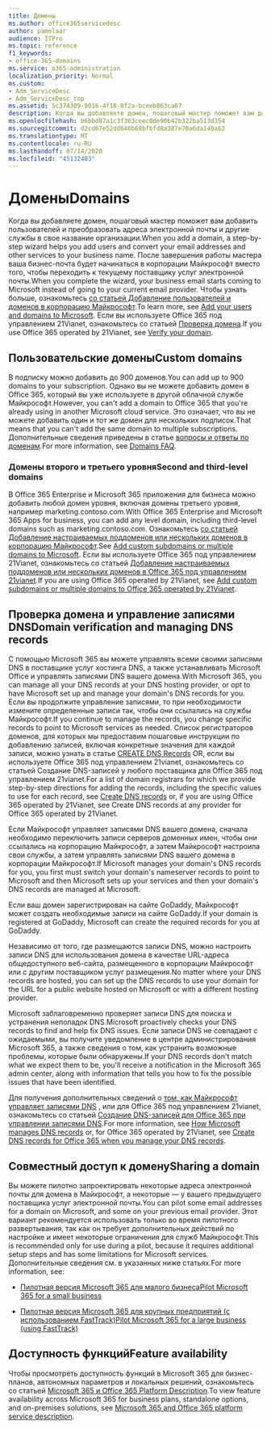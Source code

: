 ```yaml
---
title: Домены
ms.author: office365servicedesc
author: pamelaar
audience: ITPro
ms.topic: reference
f1_keywords:
- office-365-domains
ms.service: o365-administration
localization_priority: Normal
ms.custom:
- Adm_ServiceDesc
- Adm_ServiceDesc_top
ms.assetid: 5c374309-8016-4f18-8f2a-bceeb863ca67
description: Когда вы добавляете домен, пошаговый мастер поможет вам добавить пользователей и преобразовать адреса электронной почты и другие службы в свое название организации. После завершения работы мастера ваша бизнес-почта будет начинаться в корпорации Майкрософт вместо того, чтобы переходить к текущему поставщику услуг электронной почты. Чтобы узнать больше, ознакомьтесь со статьей Добавление пользователей и доменов в корпорацию Майкрософт. Если вы используете Office 365 под управлением 21Vianet, ознакомьтесь со статьей Проверка домена.
ms.openlocfilehash: b6bbd87a1c3f303ceec0de90b42b322ba513d354
ms.sourcegitcommit: d2cd67e52dd646b68bfbfd8a387e70a6da140a62
ms.translationtype: MT
ms.contentlocale: ru-RU
ms.lasthandoff: 07/14/2020
ms.locfileid: "45132403"
---
```

# <a name="domains"></a><span data-ttu-id="3cfb2-106">Домены</span><span class="sxs-lookup"><span data-stu-id="3cfb2-106">Domains</span></span>

<span data-ttu-id="3cfb2-107">Когда вы добавляете домен, пошаговый мастер поможет вам добавить пользователей и преобразовать адреса электронной почты и другие службы в свое название организации.</span><span class="sxs-lookup"><span data-stu-id="3cfb2-107">When you add a domain, a step-by-step wizard helps you add users and convert your email addresses and other services to your business name.</span></span> <span data-ttu-id="3cfb2-108">После завершения работы мастера ваша бизнес-почта будет начинаться в корпорации Майкрософт вместо того, чтобы переходить к текущему поставщику услуг электронной почты.</span><span class="sxs-lookup"><span data-stu-id="3cfb2-108">When you complete the wizard, your business email starts coming to Microsoft instead of going to your current email provider.</span></span> <span data-ttu-id="3cfb2-109">Чтобы узнать больше, ознакомьтесь [со статьей Добавление пользователей и доменов в корпорацию Майкрософт](https://support.office.com/article/6383f56d-3d09-4dcb-9b41-b5f5a5efd611).</span><span class="sxs-lookup"><span data-stu-id="3cfb2-109">To learn more, see [Add your users and domains to Microsoft](https://support.office.com/article/6383f56d-3d09-4dcb-9b41-b5f5a5efd611).</span></span> <span data-ttu-id="3cfb2-110">Если вы используете Office 365 под управлением 21Vianet, ознакомьтесь со статьей [Проверка домена](https://docs.microsoft.com/office365/admin/setup/add-domain).</span><span class="sxs-lookup"><span data-stu-id="3cfb2-110">If you use Office 365 operated by 21Vianet, see [Verify your domain](https://docs.microsoft.com/office365/admin/setup/add-domain).</span></span>
  
## <a name="custom-domains"></a><span data-ttu-id="3cfb2-111">Пользовательские домены</span><span class="sxs-lookup"><span data-stu-id="3cfb2-111">Custom domains</span></span>

<span data-ttu-id="3cfb2-112">В подписку можно добавить до 900 доменов.</span><span class="sxs-lookup"><span data-stu-id="3cfb2-112">You can add up to 900 domains to your subscription.</span></span> <span data-ttu-id="3cfb2-113">Однако вы не можете добавить домен в Office 365, который вы уже используете в другой облачной службе Майкрософт.</span><span class="sxs-lookup"><span data-stu-id="3cfb2-113">However, you can't add a domain to Office 365 that you're already using in another Microsoft cloud service.</span></span> <span data-ttu-id="3cfb2-114">Это означает, что вы не можете добавить один и тот же домен для нескольких подписок.</span><span class="sxs-lookup"><span data-stu-id="3cfb2-114">That means that you can't add the same domain to multiple subscriptions.</span></span> <span data-ttu-id="3cfb2-115">Дополнительные сведения приведены в статье [вопросы и ответы по доменам](https://support.office.com/article/Domains-FAQ-1272bad0-4bd4-4796-8005-67d6fb3afc5a).</span><span class="sxs-lookup"><span data-stu-id="3cfb2-115">For more information, see [Domains FAQ](https://support.office.com/article/Domains-FAQ-1272bad0-4bd4-4796-8005-67d6fb3afc5a).</span></span>
  
### <a name="second-and-third-level-domains"></a><span data-ttu-id="3cfb2-116">Домены второго и третьего уровня</span><span class="sxs-lookup"><span data-stu-id="3cfb2-116">Second and third-level domains</span></span>

<span data-ttu-id="3cfb2-117">В Office 365 Enterprise и Microsoft 365 приложения для бизнеса можно добавить любой домен уровня, включая домены третьего уровня, например marketing.contoso.com.</span><span class="sxs-lookup"><span data-stu-id="3cfb2-117">With Office 365 Enterprise and Microsoft 365 Apps for business, you can add any level domain, including third-level domains such as marketing.contoso.com.</span></span> <span data-ttu-id="3cfb2-118">Ознакомьтесь [со статьей Добавление настраиваемых поддоменов или нескольких доменов в корпорацию Майкрософт](https://docs.microsoft.com/office365/admin/setup/domains-faq).</span><span class="sxs-lookup"><span data-stu-id="3cfb2-118">See [Add custom subdomains or multiple domains to Microsoft](https://docs.microsoft.com/office365/admin/setup/domains-faq).</span></span> <span data-ttu-id="3cfb2-119">Если вы используете Office 365 под управлением 21Vianet, ознакомьтесь со статьей [Добавление настраиваемых поддоменов или нескольких доменов в Office 365 под управлением 21vianet](https://docs.microsoft.com/office365/admin/setup/domains-faq).</span><span class="sxs-lookup"><span data-stu-id="3cfb2-119">If you are using Office 365 operated by 21Vianet, see [Add custom subdomains or multiple domains to Office 365 operated by 21Vianet](https://docs.microsoft.com/office365/admin/setup/domains-faq).</span></span>
  
## <a name="domain-verification-and-managing-dns-records"></a><span data-ttu-id="3cfb2-120">Проверка домена и управление записями DNS</span><span class="sxs-lookup"><span data-stu-id="3cfb2-120">Domain verification and managing DNS records</span></span>

<span data-ttu-id="3cfb2-121">С помощью Microsoft 365 вы можете управлять всеми своими записями DNS в поставщике услуг хостинга DNS, а также устанавливать Microsoft Office и управлять записями DNS вашего домена.</span><span class="sxs-lookup"><span data-stu-id="3cfb2-121">With Microsoft 365, you can manage all your DNS records at your DNS hosting provider, or opt to have Microsoft set up and manage your domain's DNS records for you.</span></span> <span data-ttu-id="3cfb2-122">Если вы продолжите управление записями, то при необходимости измените определенные записи так, чтобы они ссылались на службы Майкрософт.</span><span class="sxs-lookup"><span data-stu-id="3cfb2-122">If you continue to manage the records, you change specific records to point to Microsoft services as needed.</span></span> <span data-ttu-id="3cfb2-123">Список регистраторов доменов, для которых мы предоставим пошаговые инструкции по добавлению записей, включая конкретные значения для каждой записи, можно узнать в статье [CREATE DNS Records](https://docs.microsoft.com/office365/admin/get-help-with-domains/create-dns-records-at-any-dns-hosting-provider) OR, если вы используете Office 365 под управлением 21vianet, ознакомьтесь со статьей Создание DNS-записей у любого поставщика для Office 365 под управлением 21vianet.</span><span class="sxs-lookup"><span data-stu-id="3cfb2-123">For a list of domain registrars for which we provide step-by-step directions for adding the records, including the specific values to use for each record, see [Create DNS records](https://docs.microsoft.com/office365/admin/get-help-with-domains/create-dns-records-at-any-dns-hosting-provider) or, if you are using Office 365 operated by 21Vianet, see Create DNS records at any provider for Office 365 operated by 21Vianet.</span></span> 
  
<span data-ttu-id="3cfb2-124">Если Майкрософт управляет записями DNS вашего домена, сначала необходимо переключить записи серверов доменных имен, чтобы они ссылались на корпорацию Майкрософт, а затем Майкрософт настроила свои службы, а затем управлять записями DNS вашего домена в корпорации Майкрософт.</span><span class="sxs-lookup"><span data-stu-id="3cfb2-124">If Microsoft manages your domain's DNS records for you, you first must switch your domain's nameserver records to point to Microsoft and then Microsoft sets up your services and then your domain's DNS records are managed at Microsoft.</span></span>
  
<span data-ttu-id="3cfb2-125">Если ваш домен зарегистрирован на сайте GoDaddy, Майкрософт может создать необходимые записи на сайте GoDaddy.</span><span class="sxs-lookup"><span data-stu-id="3cfb2-125">If your domain is registered at GoDaddy, Microsoft can create the required records for you at GoDaddy.</span></span> 
  
<span data-ttu-id="3cfb2-126">Независимо от того, где размещаются записи DNS, можно настроить записи DNS для использования домена в качестве URL-адреса общедоступного веб-сайта, размещенного в корпорации Майкрософт или с другим поставщиком услуг размещения.</span><span class="sxs-lookup"><span data-stu-id="3cfb2-126">No matter where your DNS records are hosted, you can set up the DNS records to use your domain for the URL for a public website hosted on Microsoft or with a different hosting provider.</span></span> 
  
<span data-ttu-id="3cfb2-127">Microsoft заблаговременно проверяет записи DNS для поиска и устранения неполадок DNS.</span><span class="sxs-lookup"><span data-stu-id="3cfb2-127">Microsoft proactively checks your DNS records to find and help fix DNS issues.</span></span> <span data-ttu-id="3cfb2-128">Если записи DNS не совпадают с ожидаемыми, вы получите уведомление в центре администрирования Microsoft 365, а также сведения о том, как устранить возможные проблемы, которые были обнаружены.</span><span class="sxs-lookup"><span data-stu-id="3cfb2-128">If your DNS records don't match what we expect them to be, you'll receive a notification in the Microsoft 365 admin center, along with information that tells you how to fix the possible issues that have been identified.</span></span>
  
<span data-ttu-id="3cfb2-129">Для получения дополнительных сведений о [том, как Майкрософт управляет записями DNS](https://docs.microsoft.com/office365/admin/setup/domains-faq) , или для Office 365 под управлением 21vianet, ознакомьтесь со статьей [Создание DNS-записей для Office 365 при управлении записями DNS](https://docs.microsoft.com/office365/admin/services-in-china/create-dns-records-when-you-manage-your-dns-records).</span><span class="sxs-lookup"><span data-stu-id="3cfb2-129">For more information, see [How Microsoft manages DNS records](https://docs.microsoft.com/office365/admin/setup/domains-faq) or, for Office 365 operated by 21Vianet, see [Create DNS records for Office 365 when you manage your DNS records](https://docs.microsoft.com/office365/admin/services-in-china/create-dns-records-when-you-manage-your-dns-records).</span></span>
  
## <a name="sharing-a-domain"></a><span data-ttu-id="3cfb2-130">Совместный доступ к домену</span><span class="sxs-lookup"><span data-stu-id="3cfb2-130">Sharing a domain</span></span>

<span data-ttu-id="3cfb2-131">Вы можете пилотно запроектировать некоторые адреса электронной почты для домена в Майкрософт, а некоторые — у вашего предыдущего поставщика услуг электронной почты.</span><span class="sxs-lookup"><span data-stu-id="3cfb2-131">You can pilot some email addresses for a domain on Microsoft, and some on your previous email provider.</span></span> <span data-ttu-id="3cfb2-132">Этот вариант рекомендуется использовать только во время пилотного развертывания, так как он требует дополнительных действий по настройке и имеет некоторые ограничения для служб Майкрософт.</span><span class="sxs-lookup"><span data-stu-id="3cfb2-132">This is recommended only for use during a pilot, because it requires additional setup steps and has some limitations for Microsoft services.</span></span> <span data-ttu-id="3cfb2-133">Дополнительные сведения см. в указанных ниже статьях.</span><span class="sxs-lookup"><span data-stu-id="3cfb2-133">For more information, see:</span></span>
  
- [<span data-ttu-id="3cfb2-134">Пилотная версия Microsoft 365 для малого бизнеса</span><span class="sxs-lookup"><span data-stu-id="3cfb2-134">Pilot Microsoft 365 for a small business</span></span>](https://support.office.com/article/39cee536-6a03-40cf-b9c1-f301bb6001d7)
    
- [<span data-ttu-id="3cfb2-135">Пилотная версия Microsoft 365 для крупных предприятий (с использованием FastTrack)</span><span class="sxs-lookup"><span data-stu-id="3cfb2-135">Pilot Microsoft 365 for a large business (using FastTrack)</span></span>](https://fasttrack.office.com/onboard)
    
## <a name="feature-availability"></a><span data-ttu-id="3cfb2-136">Доступность функций</span><span class="sxs-lookup"><span data-stu-id="3cfb2-136">Feature availability</span></span>

<span data-ttu-id="3cfb2-137">Чтобы просмотреть доступность функций в Microsoft 365 для бизнес-планов, автономных параметров и локальных решений, ознакомьтесь со статьей [Microsoft 365 и Office 365 Platform Description](office-365-platform-service-description.md).</span><span class="sxs-lookup"><span data-stu-id="3cfb2-137">To view feature availability across Microsoft 365 for business plans, standalone options, and on-premises solutions, see [Microsoft 365 and Office 365 platform service description](office-365-platform-service-description.md).</span></span>
  

